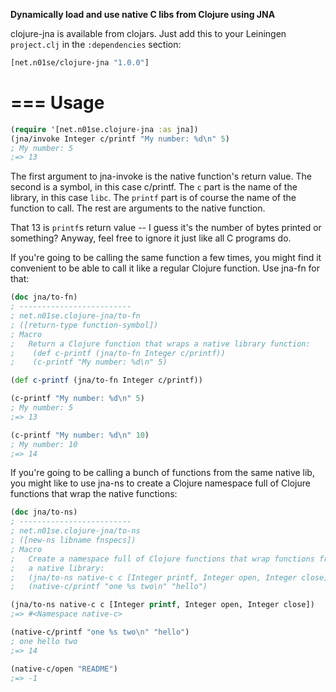 **Dynamically load and use native C libs from Clojure using JNA**

clojure-jna is available from clojars. Just add this to your Leiningen
`project.clj` in the `:dependencies` section:

```clojure
[net.n01se/clojure-jna "1.0.0"]
```
===
Usage
===

```clojure
(require '[net.n01se.clojure-jna :as jna])
(jna/invoke Integer c/printf "My number: %d\n" 5)
; My number: 5
;=> 13
```

The first argument to jna-invoke is the native function's return value.  The
second is a symbol, in this case c/printf.  The `c` part is the name of the
library, in this case `libc`.  The `printf` part is of course the name of the
function to call.  The rest are arguments to the native function.

That 13 is `printf`s return value -- I guess it's the number of bytes printed or
something?  Anyway, feel free to ignore it just like all C programs do.

If you're going to be calling the same function a few times, you might find it
convenient to be able to call it like a regular Clojure function.  Use jna-fn
for that:

```clojure
(doc jna/to-fn)
; -------------------------
; net.n01se.clojure-jna/to-fn
; ([return-type function-symbol])
; Macro
;   Return a Clojure function that wraps a native library function:
;    (def c-printf (jna/to-fn Integer c/printf))
;    (c-printf "My number: %d\n" 5)

(def c-printf (jna/to-fn Integer c/printf))

(c-printf "My number: %d\n" 5)
; My number: 5
;=> 13

(c-printf "My number: %d\n" 10)
; My number: 10
;=> 14
```

If you're going to be calling a bunch of functions from the same native lib, you
might like to use jna-ns to create a Clojure namespace full of Clojure functions
that wrap the native functions:

```clojure
(doc jna/to-ns)
; -------------------------
; net.n01se.clojure-jna/to-ns
; ([new-ns libname fnspecs])
; Macro
;   Create a namespace full of Clojure functions that wrap functions from
;   a native library:
;   (jna/to-ns native-c c [Integer printf, Integer open, Integer close])
;   (native-c/printf "one %s two\n" "hello")

(jna/to-ns native-c c [Integer printf, Integer open, Integer close])
;=> #<Namespace native-c>

(native-c/printf "one %s two\n" "hello")
; one hello two
;=> 14

(native-c/open "README")
;=> -1
```

